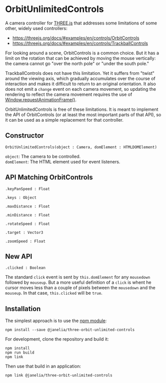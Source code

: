 # OrbitUnlimitedControls

A camera controller for [THREE.js](https://threejs.org) that addresses some limitations of some other, widely used controllers:
* https://threejs.org/docs/#examples/en/controls/OrbitControls
* https://threejs.org/docs/#examples/en/controls/TrackballControls

For looking around a scene, OrbitControls is a common choice.  But it has a limit on the
rotation that can be achieved by moving the mouse vertically: the camera cannot go "over the
north pole" or "under the south pole."

TrackballControls does not have this limitation.  Yet it suffers from "twist" around the viewing
axis, which gradually accumulates over the course of interaction and makes it difficult to
return to an original orientation.  It also does not emit a `change` event on each camera
movement, so updating the rendering to reflect the camera movement requires the use of
[Window.requestAnimationFrame()](https://developer.mozilla.org/en-US/docs/Web/API/window/requestAnimationFrame).

OrbitUnlimitedControls is free of these limitations.  It is meant to implement the API of
OrbitControls (or at least the most important parts of that API), so it can be used as a simple
replacement for that controller.

## Constructor

`OrbitUnlimitedControls(object : Camera, domElement : HTMLDOMElement)`

`object`: The camera to be controlled.  
`domElement`: The HTML element used for event listeners.


## API Matching OrbitControls

`.keyPanSpeed : Float`

`.keys : Object`

`.maxDistance : Float`

`.minDistance : Float`

`.rotateSpeed : Float`

`.target : Vector3`

`.zoomSpeed : Float`


## New API

`.clicked : Boolean`

The standard `click` event is sent by `this.domElement` for any `mousedown` followed by `mouseup`.  But a more useful definition of a `click` is whent he cursor moves less than a couple of pixels between the `mousedown` and the `mouseup`.  In that case, `this.clicked` will be `true`.

## Installation

The simplest approach is to use the [npm module](https://www.npmjs.com/package/@janelia/three-orbit-unlimited-controls):
```
npm install --save @janelia/three-orbit-unlimited-controls
```

For development, clone the repository and build it:
```
npm install
npm run build
npm link
```
Then use that build in an application:
```
npm link @janelia/three-orbit-unlimited-controls
```
